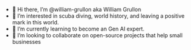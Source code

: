 - 👋 Hi there, I’m @william-grullon aka William Grullon
- 👀 I’m interested in scuba diving, world history, and leaving a positive mark in this world.
- 🌱 I’m currently learning to become an Gen AI expert.
- 💞️ I’m looking to collaborate on open-source projects that help small businesses

